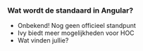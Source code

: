 ### Wat wordt de standaard in Angular?
- Onbekend! Nog geen officieel standpunt
- Ivy biedt meer mogelijkheden voor HOC
- Wat vinden jullie?